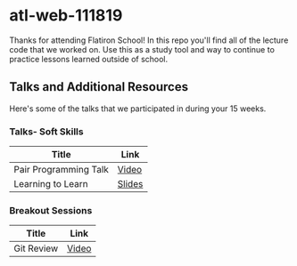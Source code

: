 # atl-web-111819
Thanks for attending Flatiron School! In this repo you'll find all of the lecture code that we worked on. Use this as a study tool and way to continue to practice lessons learned outside of school. 


## Talks and Additional Resources
Here's some of the talks that we participated in during your 15 weeks.

### Talks- Soft Skills

| Title | Link |
|-------|------|
| Pair Programming Talk | [Video](https://www.youtube.com/watch?v=-xCgjjtQGdM) |
| Learning to Learn | [Slides](https://docs.google.com/presentation/d/1MWw7Q0mcVDk75AsUcmZ0naN_s0GWS4Y1AEonops64GU/edit?usp=sharing) |


### Breakout Sessions

| Title | Link | 
| ----- | -----|
| Git Review | [Video](https://www.youtube.com/watch?v=w0LkhxeUxj8) | 
